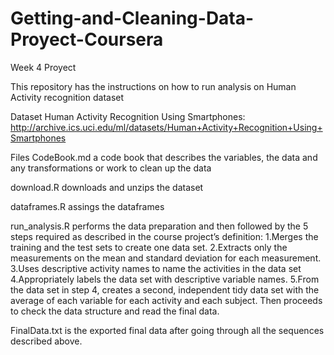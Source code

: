 # Getting-and-Cleaning-Data-Proyect-Coursera
Week 4 Proyect

This repository has the instructions on how to run analysis on Human Activity recognition dataset

Dataset
Human Activity Recognition Using Smartphones: http://archive.ics.uci.edu/ml/datasets/Human+Activity+Recognition+Using+Smartphones

Files
CodeBook.md a code book that describes the variables, the data and any transformations or work to clean up the data

download.R downloads and unzips the dataset

dataframes.R assings the dataframes

run_analysis.R performs the data preparation and then followed by the 5 steps required as described in the course project’s definition:
1.Merges the training and the test sets to create one data set.
2.Extracts only the measurements on the mean and standard deviation for each measurement.
3.Uses descriptive activity names to name the activities in the data set
4.Appropriately labels the data set with descriptive variable names.
5.From the data set in step 4, creates a second, independent tidy data set with the average of each variable for each activity and each subject.
Then proceeds to check the data structure and read the final data.

FinalData.txt is the exported final data after going through all the sequences described above.
